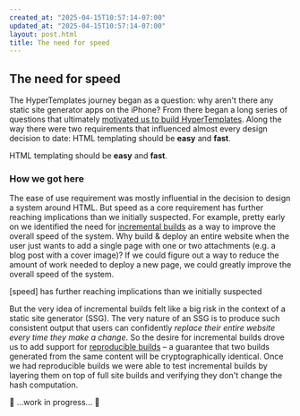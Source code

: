 ```yaml
---
created_at: "2025-04-15T10:57:14-07:00"
updated_at: "2025-04-15T10:57:14-07:00"
layout: post.html
title: The need for speed
---
```


## The need for speed

The HyperTemplates journey began as a question: why aren't there any static site generator apps on the iPhone?
From there began a long series of questions that ultimately [motivated us to build HyperTemplates][motivation].
Along the way there were two requirements that influenced almost every design decision to date: HTML templating should be **easy** and **fast**.

<!--more-->

<pull-quote ht-block>

HTML templating should be **easy** and **fast**.

</pull-quote>

### How we got here

The ease of use requirement was mostly influential in the decision to design a system around HTML.
But speed as a core requirement has further reaching implications than we initially suspected.
For example, pretty early on we identified the need for [incremental builds] as a way to improve the overall speed of the system.
Why build & deploy an entire website when the user just wants to add a single page with one or two attachments (e.g. a blog post with a cover image)?
If we could figure out a way to reduce the amount of work needed to deploy a new page, we could greatly improve the overall speed of the system.

<pull-quote ht-block>
[speed] has further reaching implications than we initially suspected
</pull-quote>

But the very idea of incremental builds felt like a big risk in the context of a static site generator (SSG).
The very nature of an SSG is to produce such consistent output that users can confidently _replace their entire website every time they make a change_.
So the desire for incremental builds drove us to add support for [reproducible builds] – a guarantee that two builds generated from the same content will be cryptographically identical.
Once we had reproducible builds we were able to test incremental builds by layering them on top of full site builds and verifying they don't change the hash computation.

🚧 ...work in progress... 🚧

<!-- Links -->
[motivation]: /blog/introducing-hypertemplates/
[incremental builds]: #incremental-builds
[reproducible builds]: #reproducible-builds